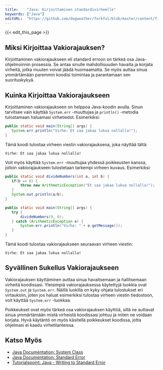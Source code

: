 ```yaml
---
title:    "Java: Kirjoittaminen standardivirheelle"
keywords: ["Java"]
editURL:  "https://github.com/dogweather/forkful/blob/master/content/fi/java/writing-to-standard-error.md"
---
```


{{< edit_this_page >}}

## Miksi Kirjoittaa Vakiorajauksen?

Kirjoittaminen vakiorajaukseen eli standard erroon on tärkeä osa Java-ohjelmoinnin prosessia. Se antaa sinulle mahdollisuuden havaita ja korjata virheitä, jotka muuten voivat jäädä huomaamatta. Se myös auttaa sinua ymmärtämään paremmin koodisi toimintaa ja parantamaan sen suorituskykyä.

## Kuinka Kirjoittaa Vakiorajaukseen

Kirjoittaminen vakiorajaukseen on helppoa Java-koodin avulla. Sinun tarvitsee vain käyttää `System.err` -muuttujaa ja `println()` -metodia tulostamaan haluamasi virhetiedot. Esimerkiksi:

```Java
public static void main(String[] args) { 
   System.err.println("Virhe: Et saa jakaa lukua nollalla!"); 
}
```
Tämä koodi tulostaa virheen viestin vakiorajauksena, joka näyttää tältä:

```
Virhe: Et saa jakaa lukua nollalla!
```

Voit myös käyttää `System.err` -muuttujaa yhdessä poikkeusten kanssa, jolloin vakiorajaukseen tulostetaan tarkempi virheen kuvaus. Esimerkiksi:

```Java
public static void divideNumbers(int a, int b) { 
   if(b == 0) { 
       throw new ArithmeticException("Et saa jakaa lukua nollalla!"); 
   } 
   System.out.println(a/b); 
}

public static void main(String[] args) { 
   try { 
       divideNumbers(9, 0); 
   } catch (ArithmeticException e) { 
       System.err.println("Virhe: " + e.getMessage()); 
   } 
}
```

Tämä koodi tulostaa vakiorajaukseen seuraavan virheen viestin:

```
Virhe: Et saa jakaa lukua nollalla!
```

## Syvällinen Sukellus Vakiorajaukseen

Vakiorajauksen käyttäminen auttaa sinua havaitsemaan ja hallitsemaan virheitä koodissasi. Yleisimpiä vakiorajauksessa käytettyjä luokkia ovat `System.out` ja `System.err`. Näillä luokilla on kyky ohjata tulostukset eri virtauksiin, joten jos haluat esimerkiksi tulostaa virheen viestin tiedostoon, voit käyttää `System.err` -luokkaa.

Poikkeukset ovat myös tärkeä osa vakiorajauksen käyttöä, sillä ne auttavat sinua ymmärtämään mistä virheistä koodissasi johtuu ja miten ne voidaan korjata. Hyvä käytäntö on myös käsitellä poikkeukset koodissa, jotta ohjelmasi ei kaadu virhetilanteissa.

## Katso Myös

- [Java Documentation: System Class](https://docs.oracle.com/javase/8/docs/api/java/lang/System.html)
- [Java Documentation: Standard Error](https://docs.oracle.com/javase/8/docs/api/java/lang/System.html#error)
- [Tutorialspoint: Java - Writing to Standard Error](https://www.tutorialspoint.com/java/java_writing_to_standard_error.htm)